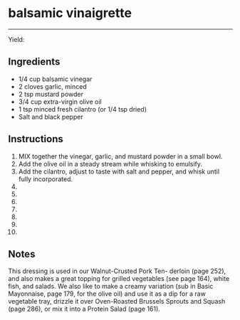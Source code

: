 # balsamic vinaigrette
---
Yield: 

## Ingredients
- 1/4 cup balsamic vinegar
- 2 cloves garlic, minced
- 2 tsp mustard powder
- 3/4 cup extra-virgin olive oil
- 1 tsp minced fresh cilantro (or 1/4 tsp dried)
- Salt and black pepper


## Instructions
1. MIX together the vinegar, garlic, and mustard
powder in a small bowl. 
2. Add the olive oil in a
steady stream while whisking to emulsify. 
3. Add
the cilantro, adjust to taste with salt and pepper,
and whisk until fully incorporated.
4. 
5. 
6. 
7. 
8. 
9. 
10. 

## Notes

This dressing is used in our Walnut-Crusted Pork Ten-
derloin (page 252), and also makes a great topping
for grilled vegetables (see page 164), white fish, and
salads. We also like to make a creamy variation (sub
in Basic Mayonnaise, page 179, for the olive oil) and
use it as a dip for a raw vegetable tray, drizzle it over
Oven-Roasted Brussels Sprouts and Squash (page
286), or mix it into a Protein Salad (page 161).

